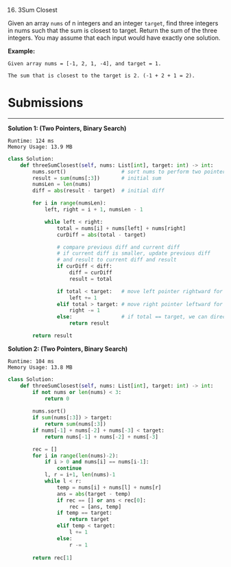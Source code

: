 16. 3Sum Closest

Given an array `nums` of n integers and an integer `target`, find three integers in nums such that the sum is closest to target. Return the sum of the three integers. You may assume that each input would have exactly one solution.

**Example:**
```
Given array nums = [-1, 2, 1, -4], and target = 1.

The sum that is closest to the target is 2. (-1 + 2 + 1 = 2).
```

# Submissions
---
**Solution 1: (Two Pointers, Binary Search)**
```
Runtime: 124 ms
Memory Usage: 13.9 MB
```
```python
class Solution:
    def threeSumClosest(self, nums: List[int], target: int) -> int:
        nums.sort()                  # sort nums to perform two pointers
        result = sum(nums[:3])       # initial sum
        numsLen = len(nums)
        diff = abs(result - target)  # initial diff

        for i in range(numsLen):
            left, right = i + 1, numsLen - 1

            while left < right:
                total = nums[i] + nums[left] + nums[right]
                curDiff = abs(total - target)

                # compare previous diff and current diff
                # if current diff is smaller, update previous diff
                # and result to current diff and result
                if curDiff < diff:
                    diff = curDiff
                    result = total

                if total < target:   # move left pointer rightward for larger val
                    left += 1
                elif total > target: # move right pointer leftward for smaller val
                    right -= 1
                else:                # if total == target, we can directly return
                    return result

        return result
```

**Solution 2: (Two Pointers, Binary Search)**
```
Runtime: 104 ms
Memory Usage: 13.8 MB
```
```python
class Solution:
    def threeSumClosest(self, nums: List[int], target: int) -> int:
        if not nums or len(nums) < 3:
            return 0
        
        nums.sort()
        if sum(nums[:3]) > target:
            return sum(nums[:3])
        if nums[-1] + nums[-2] + nums[-3] < target:
            return nums[-1] + nums[-2] + nums[-3] 

        rec = []
        for i in range(len(nums)-2):
            if i > 0 and nums[i] == nums[i-1]:
                continue
            l, r = i+1, len(nums)-1
            while l < r:
                temp = nums[i] + nums[l] + nums[r]
                ans = abs(target - temp)
                if rec == [] or ans < rec[0]:
                    rec = [ans, temp]
                if temp == target:
                    return target
                elif temp < target:
                    l += 1
                else:
                    r -= 1
        
        return rec[1]
```